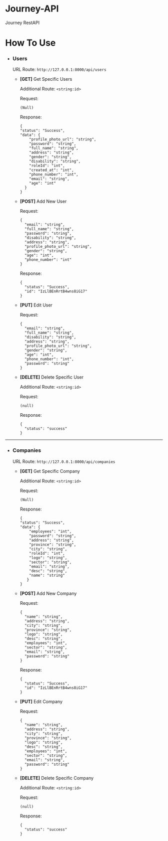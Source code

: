 # Journey-API
Journey RestAPI
# How To Use
* ### Users ###
  URL Route: `http://127.0.0.1:8000/api/users`
  * **[GET]** Get Specific Users
  
    Additional Route: `<string:id>`
    
    Request: 
    ```
    (Null)
    ```
    
    Response:
    ```
    {
    "status": "Success",
    "data": {
        "profile_photo_url": "string",
        "password": "string",
        "full_name": "string",
        "address": "string",
        "gender": "string",
        "disability": "string",
        "roleId": "int",
        "created_at": "int",
        "phone_number": "int",
        "email": "string",
        "age": "int"
      }
    }
    ```
  * **[POST]** Add New User 

    Request: 
    ```
    {
      "email": "string",
      "full_name": "string",
      "password": "string",
      "disability": "string",
      "address": "string",
      "profile_photo_url": "string",
      "gender": "string",
      "age": "int",
      "phone_number": "int"
    }
    ```
    Response:
    ```
    {
      "status": "Success",
      "id": "IzLlBEnRrtB4wns8iG17"
    }
    ```

  * **[PUT]** Edit User
  
    Request:
    ```
    {
      "email": "string",
      "full_name": "string",
      "disability": "string",
      "address": "string",
      "profile_photo_url": "string",
      "gender": "string",
      "age": "int",
      "phone_number": "int",
      "password": "string"
    }
    ```
  * **[DELETE]** Delete Specific User
  
    Additional Route: `<string:id>`
    
    Request:

    ```
    (null)
    ```

    Response:

    ```
    {
      "status": "success"
    }
    ```
---
* ### Companies ###
  URL Route: `http://127.0.0.1:8000/api/companies`
  * **[GET]** Get Specific Company
  
    Additional Route: `<string:id>`
    
    Request: 
    ```
    (Null)
    ```
    
    Response:
    ```
    {
    "status": "Success",
    "data": {
        "employees": "int",
        "password": "string",
        "address": "string",
        "province": "string",
        "city": "string",
        "roleId": "int",
        "logo": "string",
        "sector": "string",
        "email": "string",
        "desc": "string",
        "name": "string"
       }
    }
    ```
  * **[POST]** Add New Company 

    Request: 
    ```
    {
      "name": "string",
      "address": "string",
      "city": "string",
      "province": "string",
      "logo": "string",
      "desc": "string",
      "employees": "int",
      "sector": "string",
      "email": "string",
      "password": "string"
    }
    ```
    Response:
    ```
    {
      "status": "Success",
      "id": "IzLlBEnRrtB4wns8iG17"
    }
    ```

  * **[PUT]** Edit Company
  
    Request:
    ```
    {
      "name": "string",
      "address": "string",
      "city": "string",
      "province": "string",
      "logo": "string",
      "desc": "string",
      "employees": "int",
      "sector": "string",
      "email": "string",
      "password": "string"
    }
    ```
  * **[DELETE]** Delete Specific Company
  
    Additional Route: `<string:id>`
    
    Request:

    ```
    (null)
    ```

    Response:

    ```
    {
      "status": "success"
    }
    ```
    
